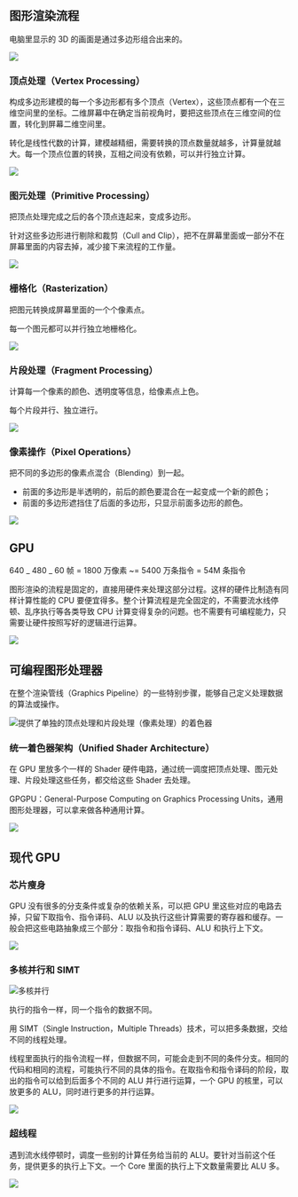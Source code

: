 ## 图形渲染流程

电脑里显示的 3D 的画面是通过多边形组合出来的。

![](https://blog-1252173264.cos.ap-shanghai.myqcloud.com/1648305517846-fb54c9c6-6497-4651-a596-26e68467bad6.png)

### 顶点处理（Vertex Processing）

构成多边形建模的每一个多边形都有多个顶点（Vertex），这些顶点都有一个在三维空间里的坐标。二维屏幕中在确定当前视角时，要把这些顶点在三维空间的位置，转化到屏幕二维空间里。

转化是线性代数的计算，建模越精细，需要转换的顶点数量就越多，计算量就越大。每一个顶点位置的转换，互相之间没有依赖，可以并行独立计算。

![](https://blog-1252173264.cos.ap-shanghai.myqcloud.com/1648305854001-46b1ca34-b749-4585-82d8-0bf8a123468f.png)

### 图元处理（Primitive Processing）

把顶点处理完成之后的各个顶点连起来，变成多边形。

针对这些多边形进行剔除和裁剪（Cull and Clip），把不在屏幕里面或一部分不在屏幕里面的内容去掉，减少接下来流程的工作量。

![](https://blog-1252173264.cos.ap-shanghai.myqcloud.com/1648868942714-1bf9f3df-e5b0-42fe-8a71-05ba33dc6180.png)

### 栅格化（Rasterization）

把图元转换成屏幕里面的一个个像素点。

每一个图元都可以并行独立地栅格化。

![](https://blog-1252173264.cos.ap-shanghai.myqcloud.com/1648869734204-ce55da4c-5a64-4f56-81d4-7c439b70c02d.png)

### 片段处理（Fragment Processing）

计算每一个像素的颜色、透明度等信息，给像素点上色。

每个片段并行、独立进行。

![](https://blog-1252173264.cos.ap-shanghai.myqcloud.com/1648883490139-d60d4fed-b68f-430f-b62e-29682fbe0702.png)

### 像素操作（Pixel Operations）

把不同的多边形的像素点混合（Blending）到一起。

- 前面的多边形是半透明的，前后的颜色要混合在一起变成一个新的颜色；
- 前面的多边形遮挡住了后面的多边形，只显示前面多边形的颜色。

![](https://blog-1252173264.cos.ap-shanghai.myqcloud.com/1648883655521-935457fc-7cd8-46f1-8f78-7f146c22031e.png)

## GPU

640 _ 480 _ 60 帧 = 1800 万像素 ~= 5400 万条指令 = 54M 条指令

图形渲染的流程是固定的，直接用硬件来处理这部分过程。这样的硬件比制造有同样计算性能的 CPU 要便宜得多。整个计算流程是完全固定的，不需要流水线停顿、乱序执行等各类导致 CPU 计算变得复杂的问题。也不需要有可编程能力，只需要让硬件按照写好的逻辑进行运算。

![](https://blog-1252173264.cos.ap-shanghai.myqcloud.com/1648884080591-cd3c42ca-a4aa-41ac-a4ad-1e7e505728c8.png)

## 可编程图形处理器

在整个渲染管线（Graphics Pipeline）的一些特别步骤，能够自己定义处理数据的算法或操作。

![提供了单独的顶点处理和片段处理（像素处理）的着色器](https://blog-1252173264.cos.ap-shanghai.myqcloud.com/1648884728564-26084ec1-74de-4eda-a97f-754b4d3bf189.png)

### 统一着色器架构（Unified Shader Architecture）

在 GPU 里放多个一样的 Shader 硬件电路，通过统一调度把顶点处理、图元处理、片段处理这些任务，都交给这些 Shader 去处理。

GPGPU：General-Purpose Computing on Graphics Processing Units，通用图形处理器，可以拿来做各种通用计算。

![](https://blog-1252173264.cos.ap-shanghai.myqcloud.com/1648885128789-e41aea35-996d-4b8e-93e7-5f129c098a39.png)

## 现代 GPU

### 芯片瘦身

GPU 没有很多的分支条件或复杂的依赖关系，可以把 GPU 里这些对应的电路去掉，只留下取指令、指令译码、ALU 以及执行这些计算需要的寄存器和缓存。一般会把这些电路抽象成三个部分：取指令和指令译码、ALU 和执行上下文。

![](https://blog-1252173264.cos.ap-shanghai.myqcloud.com/1648885356078-24fa4981-3a9d-4f26-9607-04b390acabf3.png)

### 多核并行和 SIMT

![多核并行](https://blog-1252173264.cos.ap-shanghai.myqcloud.com/1648885452334-932d8cb1-e2ea-4c01-a94c-31f075049d01.png)

执行的指令一样，同一个指令的数据不同。

用 SIMT（Single Instruction，Multiple Threads）技术，可以把多条数据，交给不同的线程处理。

线程里面执行的指令流程一样，但数据不同，可能会走到不同的条件分支。相同的代码和相同的流程，可能执行不同的具体的指令。在取指令和指令译码的阶段，取出的指令可以给到后面多个不同的 ALU 并行进行运算，一个 GPU 的核里，可以放更多的 ALU，同时进行更多的并行运算。

![](https://blog-1252173264.cos.ap-shanghai.myqcloud.com/1648885891072-1b107a8f-4417-4db1-8282-a343d2f623d0.png)

### 超线程

遇到流水线停顿时，调度一些别的计算任务给当前的 ALU。要针对当前这个任务，提供更多的执行上下文。一个 Core 里面的执行上下文数量需要比 ALU 多。

![](https://blog-1252173264.cos.ap-shanghai.myqcloud.com/1648886082051-49c0eaad-e48e-48e0-a312-f4b22ed6cf9a.png)
